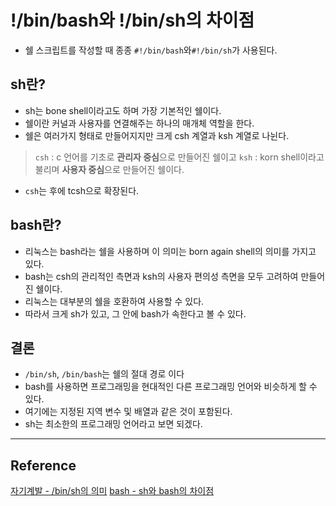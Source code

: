 # !/bin/bash와  !/bin/sh의 차이점

- 쉘 스크립트를 작성할 때 종종 `#!/bin/bash`와`#!/bin/sh`가 사용된다.

## sh란?
- sh는 bone shell이라고도 하며 가장 기본적인 쉘이다.
- 쉘이란 커널과 사용자를 연결해주는 하나의 매개체 역할을 한다.
- 쉘은 여러가지 형태로 만들어지지만 크게 csh 계열과 ksh 계열로 나뉜다.

> `csh` :  c 언어를 기초로 **관리자 중심**으로 만들어진 쉘이고
> `ksh` : korn shell이라고 불리며 **사용자 중심**으로 만들어진 쉘이다.

- `csh`는 후에 tcsh으로 확장된다.


## bash란?

- 리눅스는 bash라는 쉘을 사용하며 이 의미는 born again shell의 의미를 가지고 있다.
- bash는 csh의 관리적인 측면과 ksh의 사용자 편의성 측면을 모두 고려하여 만들어진 쉘이다.
- 리눅스는 대부분의 쉘을 호환하여 사용할 수 있다.
- 따라서 크게 sh가 있고, 그 안에 bash가 속한다고 볼 수 있다.

## 결론
- `/bin/sh`, `/bin/bash`는 쉘의 절대 경로 이다
- bash를 사용하면 프로그래밍을 현대적인 다른 프로그래밍 언어와 비슷하게 할 수 있다.
- 여기에는 지정된 지역 변수 및 배열과 같은 것이 포함된다.
- sh는 최소한의 프로그래밍 언어라고 보면 되겠다.


---
## Reference
[자기계발 - /bin/sh의 의미](https://m-youngzzang-for20.tistory.com/108)
[bash - sh와 bash의 차이점](https://pythonq.com/so/bash/761#:~:text=sh%20%EB%8A%94%20%EA%B5%AC%ED%98%84%EC%9D%B4%20%EC%95%84%EB%8B%8C,%EB%8C%80%ED%95%9C%20(%EB%98%90%EB%8A%94%20%ED%95%98%EB%93%9C%20%EB%A7%81%ED%81%AC).&text=bash%20%EB%8A%94%20%2D%2Dposix%20%EC%8A%A4%EC%9C%84%EC%B9%98,%EB%A5%BC%20%EB%AA%A8%EB%B0%A9%ED%95%98%EB%A0%A4%EA%B3%A0%20%EC%8B%9C%EB%8F%84%ED%95%A9%EB%8B%88%EB%8B%A4.)